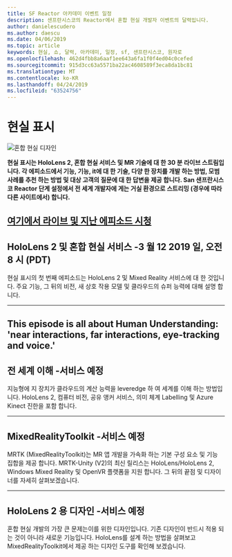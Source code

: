 ```yaml
---
title: SF Reactor 아카데미 이벤트 일정
description: 샌프란시스코의 Reactor에서 혼합 현실 개발자 이벤트의 달력입니다.
author: danielescudero
ms.author: daescu
ms.date: 04/06/2019
ms.topic: article
keywords: 현실, 쇼, 달력, 아카데미, 일정, sf, 샌프란시스코, 원자로
ms.openlocfilehash: 462d4fbb8a6aaf1ee643a6fa1f0f4ed04c0cefed
ms.sourcegitcommit: 915d3cc63a5571ba22ac4608589f3eca8da1bc81
ms.translationtype: MT
ms.contentlocale: ko-KR
ms.lasthandoff: 04/24/2019
ms.locfileid: "63524756"
---
```

# <a name="the-realities-show"></a>현실 표시
![혼합 현실 디자인](images/therealitiesshow.jpg)

**현실 표시는 HoloLens 2, 혼합 현실 서비스 및 MR 기술에 대 한 30 분 라이브 스트림입니다. 각 에피소드에서 기능, 기능, it에 대 한 기술, 다양 한 장치를 개발 하는 방법, 모범 사례를 추천 하는 방법 및 대상 고객의 질문에 대 한 답변을 제공 합니다. San 샌프란시스코 Reactor 단계 설정에서 전 세계 개발자에 게는 거실 환경으로 스트리밍 (경우에 따라 다른 사이트에서) 합니다.**

<a name="watch-live-and-past-episodes-herehttpakamstrs"></a>**[여기에서 라이브 및 지난 에피소드 시청](http://aka.ms/trs)**
---

## <a name="hololens-2-and-mixed-reality-services---march-12-2019-8-am-pdt"></a>**HoloLens 2 및 혼합 현실 서비스** -3 월 12 2019 일, 오전 8 시 (PDT)
현실 표시의 첫 번째 에피소드는 HoloLens 2 및 Mixed Reality 서비스에 대 한 것입니다. 주요 기능, 그 뒤의 비전, 새 상호 작용 모델 및 클라우드의 슈퍼 능력에 대해 설명 합니다.

---
This episode is all about Human Understanding: 'near interactions, far interactions, eye-tracking and voice.'
---
## <a name="world-understanding---coming-soon"></a>**전 세계 이해** -서비스 예정
지능형에 지 장치가 클라우드의 계산 능력을 leveredge 하 여 세계를 이해 하는 방법입니다. HoloLens 2, 컴퓨터 비전, 공유 앵커 서비스, 의미 체계 Labelling 및 Azure Kinect 진한을 포함 합니다.

---
## <a name="mixedrealitytoolkit---coming-soon"></a>**MixedRealityToolkit** -서비스 예정
MRTK (MixedRealityToolkit)는 MR 앱 개발을 가속화 하는 기본 구성 요소 및 기능 집합을 제공 합니다. MRTK-Unity (V2)의 최신 릴리스는 HoloLens/HoloLens 2, Windows Mixed Reality 및 OpenVR 플랫폼을 지원 합니다. 그 뒤의 끝점 및 디자이너를 자세히 살펴보겠습니다.

---
## <a name="designing-for-hololens-2---coming-soon"></a>**HoloLens 2 용 디자인** -서비스 예정
혼합 현실 개발의 가장 큰 문제는이를 위한 디자인입니다. 기존 디자인이 반드시 적용 되는 것이 아니라 새로운 기능입니다. HoloLens를 설계 하는 방법을 살펴보고 MixedRealityToolkit에서 제공 하는 디자인 도구를 확인해 보겠습니다.


